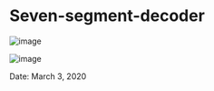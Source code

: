 # Seven-segment-decoder

![image](https://user-images.githubusercontent.com/73355680/121497713-57823200-c9a1-11eb-83ab-cadf4056f870.png)

![image](https://user-images.githubusercontent.com/73355680/121497550-2efa3800-c9a1-11eb-801a-ce1086a81797.png)

Date: March 3, 2020
